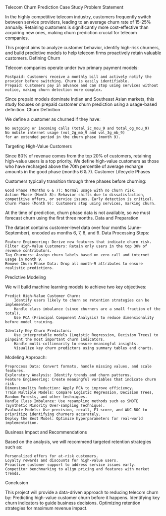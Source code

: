 Telecom Churn Prediction Case Study
Problem Statement

In the highly competitive telecom industry, customers frequently switch between service providers, leading to an average churn rate of 15-25% annually. Retaining customers is significantly more cost-effective than acquiring new ones, making churn prediction crucial for telecom companies.

This project aims to analyze customer behavior, identify high-risk churners, and build predictive models to help telecom firms proactively retain valuable customers.
Defining Churn

Telecom companies operate under two primary payment models:

    Postpaid: Customers receive a monthly bill and actively notify the provider before switching. Churn is easily identifiable.
    Prepaid: Customers pay in advance and can stop using services without notice, making churn detection more complex.

Since prepaid models dominate Indian and Southeast Asian markets, this study focuses on prepaid customer churn prediction using a usage-based definition.
Churn Definition

We define a customer as churned if they have:

    No outgoing or incoming calls (total_ic_mou_9 and total_og_mou_9)
    No mobile internet usage (vol_2g_mb_9 and vol_3g_mb_9)
    for an extended period in the churn phase (month 9).

Targeting High-Value Customers

Since 80% of revenue comes from the top 20% of customers, retaining high-value users is a top priority. We define high-value customers as those who have recharged above the 70th percentile of average recharge amounts in the good phase (months 6 & 7).
Customer Lifecycle Phases

Customers typically transition through three phases before churning:

    Good Phase (Months 6 & 7): Normal usage with no churn risk.
    Action Phase (Month 8): Behavior shifts due to dissatisfaction, competitive offers, or service issues. Early detection is critical.
    Churn Phase (Month 9): Customers stop using services, marking churn.

At the time of prediction, churn phase data is not available, so we must forecast churn using the first three months.
Data and Preparation

The dataset contains customer-level data over four months (June–September), encoded as months 6, 7, 8, and 9.
Data Processing Steps:

    Feature Engineering: Derive new features that indicate churn risk.
    Filter High-Value Customers: Retain only users in the top 30% of revenue contributors.
    Tag Churners: Assign churn labels based on zero call and internet usage in month 9.
    Remove Churn Phase Data: Drop all month-9 attributes to ensure realistic predictions.

Predictive Modeling

We will build machine learning models to achieve two key objectives:

    Predict High-Value Customer Churn:
        Identify users likely to churn so retention strategies can be implemented.
        Handle class imbalance (since churners are a small fraction of the total).
        Use PCA (Principal Component Analysis) to reduce dimensionality before model training.

    Identify Key Churn Predictors:
        Use interpretable models (Logistic Regression, Decision Trees) to pinpoint the most important churn indicators.
        Handle multi-collinearity to ensure meaningful insights.
        Visualize key churn predictors using summary tables and charts.

Modeling Approach:

    Preprocess Data: Convert formats, handle missing values, and scale features.
    Exploratory Analysis: Identify trends and churn patterns.
    Feature Engineering: Create meaningful variables that indicate churn risk.
    Dimensionality Reduction: Apply PCA to improve efficiency.
    Train Multiple Models: Compare Logistic Regression, Decision Trees, Random Forests, and other techniques.
    Handle Class Imbalance: Use resampling methods such as SMOTE (Synthetic Minority Over-sampling Technique).
    Evaluate Models: Use precision, recall, F1-score, and AUC-ROC to prioritize identifying churners accurately.
    Deploy the Best Model: Optimize hyperparameters for real-world implementation.

Business Impact and Recommendations

Based on the analysis, we will recommend targeted retention strategies such as:

    Personalized offers for at-risk customers.
    Loyalty rewards and discounts for high-value users.
    Proactive customer support to address service issues early.
    Competitor benchmarking to align pricing and features with market trends.

Conclusion

This project will provide a data-driven approach to reducing telecom churn by:
Predicting high-value customer churn before it happens.
 Identifying key churn indicators to guide business decisions.
 Optimizing retention strategies for maximum revenue impact.
